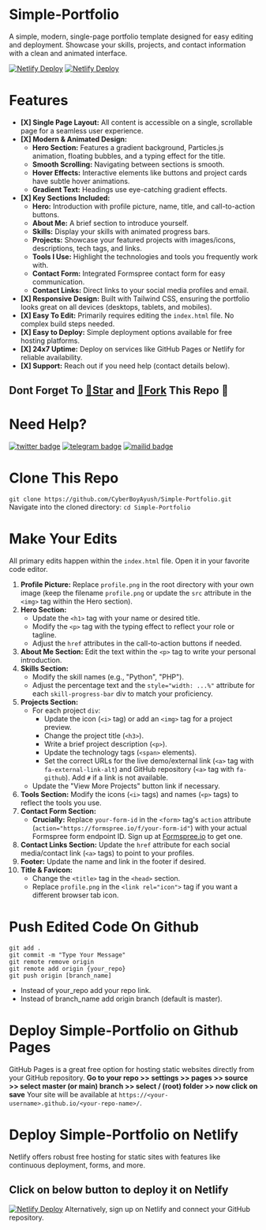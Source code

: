 # Simple-Portfolio
A simple, modern, single-page portfolio template designed for easy editing and deployment. Showcase your skills, projects, and contact information with a clean and animated interface.

[![Netlify Deploy](https://img.shields.io/github/forks/cyberboyayush/Simple-Portfolio?style=for-the-badge)](https://github.com/CyberBoyAyush/Simple-Portfolio)
[![Netlify Deploy](https://img.shields.io/github/stars/cyberboyayush/simple-portfolio?style=for-the-badge)](https://github.com/CyberBoyAyush/Simple-Portfolio)

# Features
- **[X] Single Page Layout:** All content is accessible on a single, scrollable page for a seamless user experience.
- **[X] Modern & Animated Design:**
    - **Hero Section:** Features a gradient background, Particles.js animation, floating bubbles, and a typing effect for the title.
    - **Smooth Scrolling:** Navigating between sections is smooth.
    - **Hover Effects:** Interactive elements like buttons and project cards have subtle hover animations.
    - **Gradient Text:** Headings use eye-catching gradient effects.
- **[X] Key Sections Included:**
    - **Hero:** Introduction with profile picture, name, title, and call-to-action buttons.
    - **About Me:** A brief section to introduce yourself.
    - **Skills:** Display your skills with animated progress bars.
    - **Projects:** Showcase your featured projects with images/icons, descriptions, tech tags, and links.
    - **Tools I Use:** Highlight the technologies and tools you frequently work with.
    - **Contact Form:** Integrated Formspree contact form for easy communication.
    - **Contact Links:** Direct links to your social media profiles and email.
- **[X] Responsive Design:** Built with Tailwind CSS, ensuring the portfolio looks great on all devices (desktops, tablets, and mobiles).
- **[X] Easy To Edit:** Primarily requires editing the `index.html` file. No complex build steps needed.
- **[X] Easy to Deploy:** Simple deployment options available for free hosting platforms.
- **[X] 24x7 Uptime:** Deploy on services like GitHub Pages or Netlify for reliable availability.
- **[X] Support:** Reach out if you need help (contact details below).

## Dont Forget To [🌟Star](https://github.com/CyberBoyAyush/Simple-Portfolio/fork) and [🍴Fork](https://github.com/CyberBoyAyush/Simple-Portfolio/fork) This Repo 💙

# Need Help?
[![twitter badge](https://img.shields.io/badge/@CyberBoyAyush-30302f?style=for-the-badge&logo=twitter)](https://twitter.com/CyberBoyAyush)
[![telegram badge](https://img.shields.io/badge/@CyberBoyAyush-30302f?style=for-the-badge&logo=telegram)](https://t.me/CyberBoyAyush)
[![mailid badge](https://img.shields.io/badge/CyberBoyAyush-30302f?style=for-the-badge&logo=gmail)](mailto:contact@cyberboyayush.in)

# Clone This Repo
`git clone https://github.com/CyberBoyAyush/Simple-Portfolio.git`
Navigate into the cloned directory:
`cd Simple-Portfolio`

# Make Your Edits
All primary edits happen within the `index.html` file. Open it in your favorite code editor.

1.  **Profile Picture:** Replace `profile.png` in the root directory with your own image (keep the filename `profile.png` or update the `src` attribute in the `<img>` tag within the Hero section).
2.  **Hero Section:**
    *   Update the `<h1>` tag with your name or desired title.
    *   Modify the `<p>` tag with the typing effect to reflect your role or tagline.
    *   Adjust the `href` attributes in the call-to-action buttons if needed.
3.  **About Me Section:** Edit the text within the `<p>` tag to write your personal introduction.
4.  **Skills Section:**
    *   Modify the skill names (e.g., "Python", "PHP").
    *   Adjust the percentage text and the `style="width: ...%"` attribute for each `skill-progress-bar` div to match your proficiency.
5.  **Projects Section:**
    *   For each project `div`:
        *   Update the icon (`<i>` tag) or add an `<img>` tag for a project preview.
        *   Change the project title (`<h3>`).
        *   Write a brief project description (`<p>`).
        *   Update the technology tags (`<span>` elements).
        *   Set the correct URLs for the live demo/external link (`<a>` tag with `fa-external-link-alt`) and GitHub repository (`<a>` tag with `fa-github`). Add `#` if a link is not available.
    *   Update the "View More Projects" button link if necessary.
6.  **Tools Section:** Modify the icons (`<i>` tags) and names (`<p>` tags) to reflect the tools you use.
7.  **Contact Form Section:**
    *   **Crucially:** Replace `your-form-id` in the `<form>` tag's `action` attribute (`action="https://formspree.io/f/your-form-id"`) with your actual Formspree form endpoint ID. Sign up at [Formspree.io](https://formspree.io/) to get one.
8.  **Contact Links Section:** Update the `href` attribute for each social media/contact link (`<a>` tags) to point to your profiles.
9.  **Footer:** Update the name and link in the footer if desired.
10. **Title & Favicon:**
    *   Change the `<title>` tag in the `<head>` section.
    *   Replace `profile.png` in the `<link rel="icon">` tag if you want a different browser tab icon.

# Push Edited Code On Github
```
git add .
git commit -m "Type Your Message"
git remote remove origin
git remote add origin {your_repo}
git push origin [branch_name]
```
- Instead of your_repo add your repo link.
- Instead of branch_name add origin branch (default is master).

# Deploy Simple-Portfolio on Github Pages
GitHub Pages is a great free option for hosting static websites directly from your GitHub repository.
**Go to your repo >> settings >> pages >> source >> select master (or main) branch >> select / (root) folder >> now click on save**
Your site will be available at `https://<your-username>.github.io/<your-repo-name>/`.

# Deploy Simple-Portfolio on Netlify
Netlify offers robust free hosting for static sites with features like continuous deployment, forms, and more.

## Click on below button to deploy it on Netlify
[![Netlify Deploy](https://www.netlify.com/img/deploy/button.svg)](https://app.netlify.com/start/deploy?repository=https://github.com/CyberBoyAyush/Simple-Portfolio)
Alternatively, sign up on Netlify and connect your GitHub repository.
